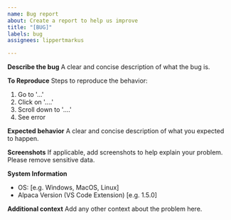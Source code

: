 ```yaml
---
name: Bug report
about: Create a report to help us improve
title: "[BUG]"
labels: bug
assignees: lippertmarkus

---
```


**Describe the bug**
A clear and concise description of what the bug is.

**To Reproduce**
Steps to reproduce the behavior:
1. Go to '...'
2. Click on '....'
3. Scroll down to '....'
4. See error

**Expected behavior**
A clear and concise description of what you expected to happen.

**Screenshots**
If applicable, add screenshots to help explain your problem. Please remove sensitive data.

**System Information**
 - OS: [e.g. Windows, MacOS, Linux]
 - Alpaca Version (VS Code Extension) [e.g. 1.5.0]

**Additional context**
Add any other context about the problem here.
